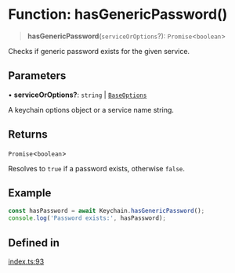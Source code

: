 # Function: hasGenericPassword()

> **hasGenericPassword**(`serviceOrOptions`?): `Promise`\<`boolean`\>

Checks if generic password exists for the given service.

## Parameters

• **serviceOrOptions?**: `string` \| [`BaseOptions`](../type-aliases/BaseOptions.md)

A keychain options object or a service name string.

## Returns

`Promise`\<`boolean`\>

Resolves to `true` if a password exists, otherwise `false`.

## Example

```typescript
const hasPassword = await Keychain.hasGenericPassword();
console.log('Password exists:', hasPassword);
```

## Defined in

[index.ts:93](https://github.com/quangsuong/nts-react-native-keychain/blob/7eaf30e4858d9a03afd4c8e017b83a96fbc4e982/src/index.ts#L93)
